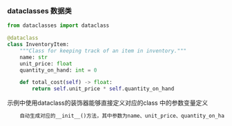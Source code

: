 




### dataclasses 数据类
```python
from dataclasses import dataclass

@dataclass
class InventoryItem:
    """Class for keeping track of an item in inventory."""
    name: str
    unit_price: float
    quantity_on_hand: int = 0

    def total_cost(self) -> float:
        return self.unit_price * self.quantity_on_hand

```
示例中使用dataclass的装饰器能够直接定义对应的class 中的参数变量定义
```python
    自动生成对应的__init__()方法，其中参数为name、unit_price、quantity_on_hand
```
